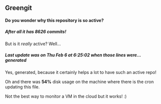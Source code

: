## Greengit

#### Do you wonder why this repository is so active?

##### After all it has 8626 commits!

But is it *really* active? Well...

##### Last update was on Thu Feb 6 at 6:25:02 when those lines were... generated

Yes, generated, because it certainly helps a lot to have such an active repo!

Oh and there was **54%** disk usage on the machine
where there is the cron updating this file.

Not the best way to monitor a VM in the cloud but it works! :)
